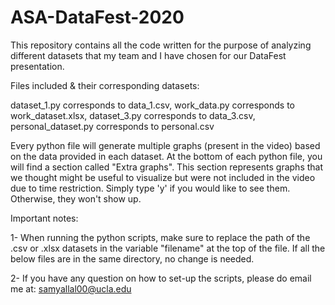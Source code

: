 # ASA-DataFest-2020
This repository contains all the code written for the purpose of analyzing different datasets that my team and I have chosen for our DataFest presentation.

Files included & their corresponding datasets:

dataset_1.py          corresponds to    data_1.csv,
work_data.py          corresponds to    work_dataset.xlsx,
dataset_3.py          corresponds to    data_3.csv,
personal_dataset.py   corresponds to    personal.csv

Every python file will generate multiple graphs (present in the video) based on the data provided in each dataset.
At the bottom of each python file, you will find a section called "Extra graphs". This section represents graphs
that we thought might be useful to visualize but were not included in the video due to time restriction. Simply type
'y' if you would like to see them. Otherwise, they won't show up.

Important notes:

1- When running the python scripts, make sure to replace the path of the .csv or .xlsx datasets in the variable "filename"
   at the top of the file. If all the below files are in the same directory, no change is needed.
   
2- If you have any question on how to set-up the scripts, please do email me at: samyallal00@ucla.edu

